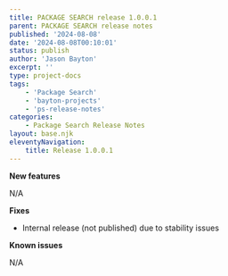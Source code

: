 ```yaml
---
title: PACKAGE SEARCH release 1.0.0.1
parent: PACKAGE SEARCH release notes
published: '2024-08-08'
date: '2024-08-08T00:10:01'
status: publish
author: 'Jason Bayton'
excerpt: ''
type: project-docs
tags: 
    - 'Package Search'
    - 'bayton-projects'
    - 'ps-release-notes'
categories: 
    - Package Search Release Notes
layout: base.njk
eleventyNavigation: 
    title: Release 1.0.0.1
---
```


**New features**

N/A

**Fixes**

- Internal release (not published) due to stability issues

**Known issues**

N/A